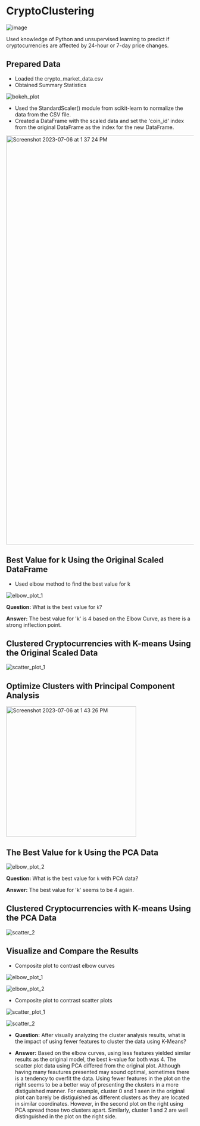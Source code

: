 # CryptoClustering
[
](https://www.google.com/url?sa=i&url=https%3A%2F%2Fwww.arabnews.com%2Fnode%2F2074441%2Fbusiness-economy&psig=AOvVaw0bv4QwmCclxqZHwds1n8So&ust=1723001886412000&source=images&cd=vfe&opi=89978449&ved=0CA8QjRxqFwoTCNCurra434cDFQAAAAAdAAAAABAE)![image](https://github.com/user-attachments/assets/7d04bfd8-ba38-4a1b-8bc4-6933c8eaafec)

Used knowledge of Python and unsupervised learning to predict if cryptocurrencies are affected by 24-hour or 7-day price changes.

## Prepared Data 
* Loaded the crypto_market_data.csv
* Obtained Summary Statistics

![bokeh_plot](https://github.com/svafaeva93/CryptoClustering/assets/124627601/cf7e97a2-c570-4993-ab13-92f88d87437c)

* Used the StandardScaler() module from scikit-learn to normalize the data from the CSV file.
* Created a DataFrame with the scaled data and set the 'coin_id' index from the original DataFrame as the index for the new DataFrame.

<img width="1096" alt="Screenshot 2023-07-06 at 1 37 24 PM" src="https://github.com/svafaeva93/CryptoClustering/assets/124627601/9f43c9b0-d858-4db2-8371-b85b4db88da0">

## Best Value for k Using the Original Scaled DataFrame
* Used elbow method to find the best value for k
  
![elbow_plot_1](https://github.com/svafaeva93/CryptoClustering/assets/124627601/d90399fd-c02d-4056-a896-34a378252ab1)

**Question:** What is the best value for `k`?

**Answer:** The best value for 'k' is 4 based on the Elbow Curve, as there is a strong inflection point. 

## Clustered Cryptocurrencies with K-means Using the Original Scaled Data

![scatter_plot_1](https://github.com/svafaeva93/CryptoClustering/assets/124627601/bc2129ed-b12b-4ae0-a7bf-1b95eaf8b647)

## Optimize Clusters with Principal Component Analysis

<img width="349" alt="Screenshot 2023-07-06 at 1 43 26 PM" src="https://github.com/svafaeva93/CryptoClustering/assets/124627601/05de48a2-5e20-4797-8e53-196964091d3b">

## The Best Value for k Using the PCA Data

![elbow_plot_2](https://github.com/svafaeva93/CryptoClustering/assets/124627601/a823266d-f244-42c3-8fda-c8a15354357b)

**Question:** What is the best value for `k` with PCA data?

**Answer:** The best value for 'k' seems to be 4 again. 

## Clustered Cryptocurrencies with K-means Using the PCA Data

![scatter_2](https://github.com/svafaeva93/CryptoClustering/assets/124627601/18e218ef-7ec3-4627-9b4f-5eaa61091956)

## Visualize and Compare the Results

* Composite plot to contrast elbow curves
  
![elbow_plot_1](https://github.com/svafaeva93/CryptoClustering/assets/124627601/45782e17-02ca-439d-8981-b2d6ac89c25f)

![elbow_plot_2](https://github.com/svafaeva93/CryptoClustering/assets/124627601/f62a736a-343a-4e83-80db-bbc64a485fc6)

* Composite plot to contrast scatter plots


![scatter_plot_1](https://github.com/svafaeva93/CryptoClustering/assets/124627601/b1b3fa61-61b6-49c1-9c56-478b99c75d38)

![scatter_2](https://github.com/svafaeva93/CryptoClustering/assets/124627601/4d798dc9-f677-439c-9d7c-029d2f54ea81)

  * **Question:** After visually analyzing the cluster analysis results, what is the impact of using fewer features to cluster the data using K-Means?

  * **Answer:** Based on the elbow curves, using less features yielded similar results as the original model, the best k-value for both was 4. The scatter plot data using PCA differed from the original plot. Although having many feautures presented may sound optimal, sometimes there is a tendency to overfit the data. Using fewer features in the plot on the right seems to be a better way of presenting the clusters in a more distiguished manner. For example, cluster 0 and 1 seen in the original plot can barely be distiguished as different clusters as they are located in similar coordinates. However, in the second plot on the right using PCA spread those two clusters apart.  Similarly, cluster 1 and 2 are well distinguished in the plot on the right side. 












 
